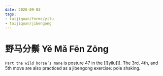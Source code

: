 ```yaml
---
date: 2020-09-03
tags:
- taijiquan/forms/yilu
- taijiquan/jibengong
---
```


# 野马分鬃 Yě Mǎ Fēn Zōng

`Part the wild horse’s mane` is posture 47 in the [[[yilu]]]. The 3rd, 4th, and 5th move are also practiced as a jibengong exercise: pole shaking.
